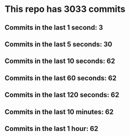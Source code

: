 # This repo has 3033 commits

## Commits in the last 1 second: 3
## Commits in the last 5 seconds: 30
## Commits in the last 10 seconds: 62
## Commits in the last 60 seconds: 62
## Commits in the last 120 seconds: 62
## Commits in the last 10 minutes: 62
## Commits in the last 1 hour: 62
